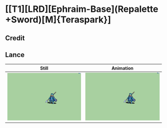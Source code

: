 # [\[T1\]\[LRD\]\[Ephraim-Base\]\(Repalette +Sword\)\[M\]{Teraspark}]

## Credit


	
## Lance

| Still | Animation |
| :---: | :-------: |
| ![Lance still](./Lance_000.png) | ![Lance animation](./Lance.gif) |
